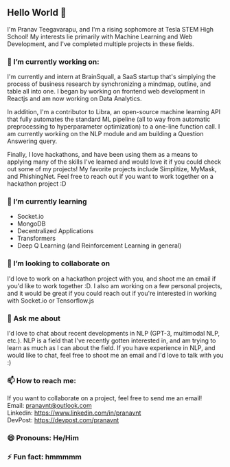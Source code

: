 ## Hello World 👋

I'm Pranav Teegavarapu, and I'm a rising sophomore at Tesla STEM High School! My interests lie primarily with Machine Learning and Web Development, and I've completed multiple projects in these fields. 

### 🔭 I’m currently working on:
I'm currently and intern at BrainSquall, a SaaS startup that's simplying the process of business research by synchronizing a mindmap, outline, and table all into one. I began by working on frontend web development in Reactjs and am now working on Data Analytics.

In addition, I'm a contributor to Libra, an open-source machine learning API that fully automates the standard ML pipeline (all to way from automatic preprocessing to hyperparameter optimization) to a one-line function call. I am currently workiing on the NLP module and am building a Question Answering query.

Finally, I love hackathons, and have been using them as a means to applying many of the skills I've learned and would love it if you could check out some of my projects! My favorite projects include Simplitize, MyMask, and PhishingNet. Feel free to reach out if you want to work together on a hackathon project :D

### 🌱 I’m currently learning
- Socket.io
- MongoDB
- Decentralized Applications
- Transformers
- Deep Q Learning (and Reinforcement Learning in general)

### 👯 I’m looking to collaborate on 
I'd love to work on a hackathon project with you, and shoot me an email if you'd like to work together :D. I also am working on a few personal projects, and it would be great if you could reach out if you're interested in working with Socket.io or Tensorflow.js 

### 💬 Ask me about
I'd love to chat about recent developments in NLP (GPT-3, multimodal NLP, etc.). NLP is a field that I've recently gotten interested in, and am trying to learn as much as I can about the field. If you have experience in NLP, and would like to chat, feel free to shoot me an email and I'd love to talk with you :)  

### 📫 How to reach me: 
If you want to collaborate on a project, feel free to send me an email!  
Email: pranavnt@outlook.com  
Linkedin: https://www.linkedin.com/in/pranavnt  
DevPost: https://devpost.com/pranavnt  

### 😄 Pronouns: He/Him
### ⚡ Fun fact: hmmmmm
